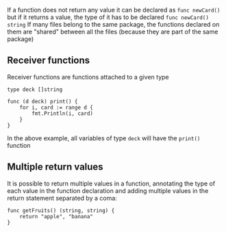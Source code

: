 If a function does not return any value it can be declared as `func newCard()` but if it returns a value, the type of it has to be declared `func newCard() string`
If many files belong to the same package, the functions declared on them are "shared" between all the files (because they are part of the same package)

## Receiver functions
Receiver functions are functions attached to a given type
```
type deck []string

func (d deck) print() {
	for i, card := range d {
		fmt.Println(i, card)
	}
}
```
In the above example, all variables of type `deck` will have the `print()` function

## Multiple return values
It is possible to return multiple values in a function, annotating the type of each value in the function declaration and adding multiple values in the return statement separated by a coma:
```
func getFruits() (string, string) {
	return "apple", "banana"
}
```